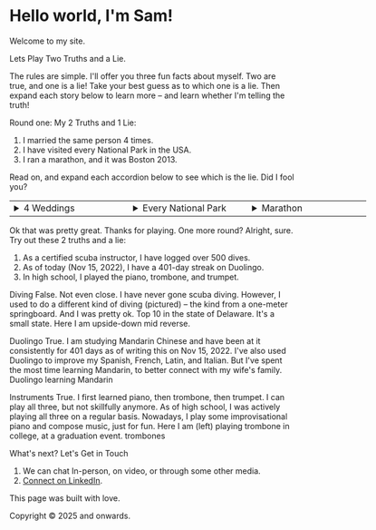 <h1>Hello world, I'm Sam!</h1>

Welcome to my site.

Lets Play Two Truths and a Lie.

The rules are simple. I'll offer you three fun facts about myself. Two are true, and one is a lie! Take your best guess as to which one is a lie. Then expand each story below to learn more – and learn whether I'm telling the truth!

Round one: My 2 Truths and 1 Lie:
1. I married the same person 4 times.
1. I have visited every National Park in the USA.
1. I ran a marathon, and it was Boston 2013.

Read on, and expand each accordion below to see which is the lie. Did I fool you?

<div style="width:100%">
    <table width="100%" style="width:100%; min-width: 80vw;">
        <tr>
            <td width="33%" style="min-width: 20vw;">
                <details><summary>4 Weddings</summary>
                    <p><strong>It's true!</strong></p>
                    <p>My wife Julia and I had four separate wedding ceremonies, to include friends and family in different parts of the world: Toronto, Ontario, Canada – a hybrid event in July 2014! We hosted a civil ceremony including local guests in-person, with several others joining on Skype. Qingdao, Shandong, China – with Julia's maternal grandparents, relatives, and friends. A seafood banquet. Shanghai, China – with Julia's paternal grandparents, relatives, and friends. A wonderful urban adventure. Wilmington, Delaware, USA – the big party with most of our North American friends. Now we have 4 anniversaries to celebrate! Pictured: Julia and Sam (red dress and red tie towards the right) dance at the North York Civic Center during a casual swing dance event on the same day as our civil ceremony.</p>
                </details>
            </td>
            <td width="33%" style="min-width: 20vw;">
                <details><summary>Every National Park</summary>
                    <p><strong>No, it's false.</strong></p>
                    <p>At least as of writing this in 2022, and reviewing it in 2025, I have not been to every national park in the USA. But I have visited several national parks! My wife and I love getting out to explore nature, seeing new places, and collecting stamps. We are often up for a new hiking adventure. We decorate our home with maps collected from our travels – nice reminders of our favorite places. Pictured: we are posing at Moraine Lake in Banff. That's a Canadian National Park! That may have been a hint. 😉 We have visited quite a few national parks in the States as well – with Death Valley, Lassen, Acadia, and Canyonlands all standing out in their own ways.</p>
                </details>
            </td>
            <td width="33%" style="min-width: 20vw;">
                <details><summary>Marathon</summary>
                    <p><strong>Yes, it's true!</strong></p>
                    <p>That was a memorable day: wonderful and terrible at once. I wrote about it, and you can [read my story here](https://blog.sqsinger.com/2013/04/17/boston-marathon-2013/).</p>
                </details>
            </td>
        </tr>
    </table>
</div>


<!-- Moraine Lake Banff – Sam and Julia pose on the rockpile trail before mountains and the blue Moraine Lake National Parks -->
<!-- I have visited every National Park in the USA. Have you really? -->
<!-- BAA Half Afterwards Boston Marathon 2013 I ran a marathon, and it was Boston 2013. You did? -->
<!-- Pictured: Sam and several friends after completing the BAA Half Marathon, a few months before the 2013 full marathon. -->

Ok that was pretty great. Thanks for playing. One more round? Alright, sure. Try out these 2 truths and a lie:
1. As a certified scuba instructor, I have logged over 500 dives. 
1. As of today (Nov 15, 2022), I have a 401-day streak on Duolingo.
1. In high school, I played the piano, trombone, and trumpet.

Diving False. Not even close. I have never gone scuba diving. However, I used to do a different kind of diving (pictured) – the kind from a one-meter springboard. And I was pretty ok. Top 10 in the state of Delaware. It's a small state. Here I am upside-down mid reverse.

Duolingo True. I am studying Mandarin Chinese and have been at it consistently for 401 days as of writing this on Nov 15, 2022. I've also used Duolingo to improve my Spanish, French, Latin, and Italian. But I've spent the most time learning Mandarin, to better connect with my wife's family. Duolingo learning Mandarin

Instruments True. I first learned piano, then trombone, then trumpet. I can play all three, but not skillfully anymore. As of high school, I was actively playing all three on a regular basis. Nowadays, I play some improvisational piano and compose music, just for fun. Here I am (left) playing trombone in college, at a graduation event. trombones

<!-- A few photos Just a few adventures and fun moments. Minimal context per photo. Feel free to ask me about any/all of these pictures. Click on any photo to see it full-size, and scroll down for captions. If you are logged into HubSpot, then the button to close the lightbox may be obscured by the sprocket button. I'll see if there is an easy fix for that. :) leaves in Wisconsin Julia hanging out in a submerged bench Iceland at Godafoss ballroom dance instructions Goobers Diner with Parents Hello Boston Kitten Mom adopted Stella is the best dog -->

What's next? Let's Get in Touch

1. We can chat In-person, on video, or through some other media.
1. [Connect on LinkedIn](https://www.linkedin.com/in/sqsinger/).

This page was built with love.

Copyright © 2025 and onwards.
